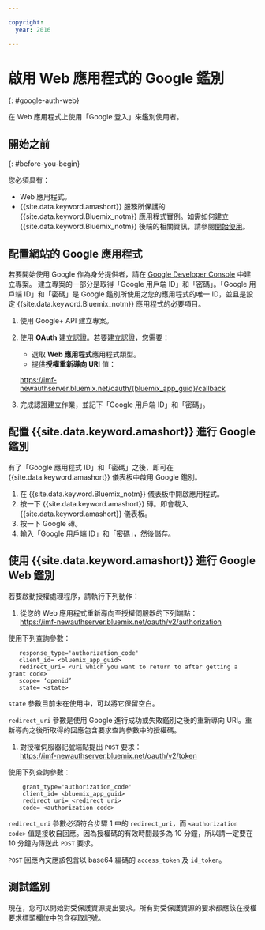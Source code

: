 ```yaml
---

copyright:
  year: 2016

---
```


# 啟用 Web 應用程式的 Google 鑑別
{: #google-auth-web}

在 Web 應用程式上使用「Google 登入」來鑑別使用者。


## 開始之前
{: #before-you-begin}

您必須具有：
* Web 應用程式。
* {{site.data.keyword.amashort}} 服務所保護的 {{site.data.keyword.Bluemix_notm}} 應用程式實例。如需如何建立 {{site.data.keyword.Bluemix_notm}} 後端的相關資訊，請參閱[開始使用](index.html)。

## 配置網站的 Google 應用程式
若要開始使用 Google 作為身分提供者，請在 [Google Developer Console](https://console.developers.google.com) 中建立專案。
建立專案的一部分是取得「Google 用戶端 ID」和「密碼」。「Google 用戶端 ID」和「密碼」是 Google 鑑別所使用之您的應用程式的唯一 ID，並且是設定 {{site.data.keyword.Bluemix_notm}} 應用程式的必要項目。

1. 使用 Google+ API 建立專案。
1. 使用 **OAuth** 建立認證。若要建立認證，您需要：
    * 選取 **Web 應用程式**應用程式類型。
    * 提供**授權重新導向 URI** 值：

     https://imf-newauthserver.bluemix.net/oauth/{bluemix_app_guid}/callback
1. 完成認證建立作業，並記下「Google 用戶端 ID」和「密碼」。


## 配置 {{site.data.keyword.amashort}} 進行 Google 鑑別
有了「Google 應用程式 ID」和「密碼」之後，即可在 {{site.data.keyword.amashort}} 儀表板中啟用 Google 鑑別。

1. 在 {{site.data.keyword.Bluemix_notm}} 儀表板中開啟應用程式。
1. 按一下 {{site.data.keyword.amashort}} 磚。即會載入 {{site.data.keyword.amashort}} 儀表板。
1. 按一下 Google 磚。
1. 輸入「Google 用戶端 ID」和「密碼」，然後儲存。


## 使用 {{site.data.keyword.amashort}} 進行 Google Web 鑑別
若要啟動授權處理程序，請執行下列動作：

1. 從您的 Web 應用程式重新導向至授權伺服器的下列端點：  
  https://imf-newauthserver.bluemix.net/oauth/v2/authorization

  使用下列查詢參數：
```
   response_type='authorization_code'
   client_id= <bluemix_app_guid>
   redirect_uri= <uri which you want to return to after getting a grant code>
   scope= ‘openid’
   state= <state>
```

  `state` 參數目前未在使用中，可以將它保留空白。

  `redirect_uri` 參數是使用 Google 進行成功或失敗鑑別之後的重新導向 URI。重新導向之後所取得的回應包含要求查詢參數中的授權碼。
1. 對授權伺服器記號端點提出 `POST` 要求：  
 https://imf-newauthserver.bluemix.net/oauth/v2/token

  使用下列查詢參數：
```
    grant_type='authorization_code'
    client_id= <bluemix_app_guid>
    redirect_uri= <redirect_uri>
    code= <authorization code>
```
`redirect_uri` 參數必須符合步驟 1 中的 `redirect_uri`，而 `<authorization code>` 值是接收自回應。因為授權碼的有效時間最多為 10 分鐘，所以請一定要在 10 分鐘內傳送此 `POST` 要求。

  `POST` 回應內文應該包含以 base64 編碼的 `access_token` 及 `id_token`。

## 測試鑑別

現在，您可以開始對受保護資源提出要求。所有對受保護資源的要求都應該在授權要求標頭欄位中包含存取記號。


